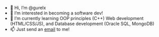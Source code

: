 - 👋 Hi, I’m @gurelx
- 👀 I’m interested in becoming a software dev!
- 🌱 I’m currently learning OOP principles (C++) Web development (HTML/CSS/JS), and Database development (Oracle SQL, MongoDB)
- 📫 Just send an [email](mailto:gurelsezgin06@gmail.com) to me!

<!---
gurelx/gurelx is a ✨ special ✨ repository because its `README.md` (this file) appears on your GitHub profile.
You can click the Preview link to take a look at your changes.
--->
